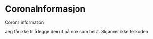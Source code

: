 # CoronaInformasjon
 Corona information

Jeg får ikke til å legge den ut på noe som helst. Skjønner ikke feilkoden